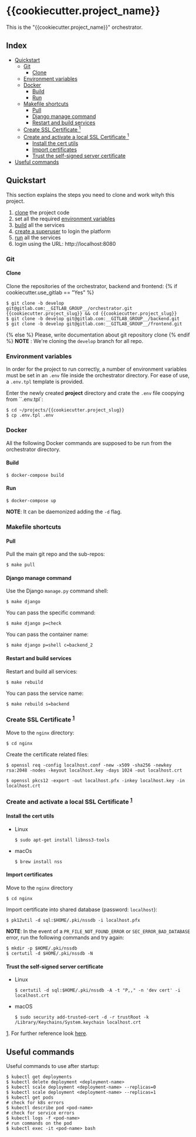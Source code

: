 # {{cookiecutter.project_name}} <!-- omit in toc -->

This is the "{{cookiecutter.project_name}}" orchestrator.

## Index <!-- omit in toc -->

- [Quickstart](#quickstart)
  - [Git](#git)
    - [Clone](#clone)
  - [Environment variables](#environment-variables)
  - [Docker](#docker)
    - [Build](#build)
    - [Run](#run)
  - [Makefile shortcuts](#makefile-shortcuts)
    - [Pull](#pull)
    - [Django manage command](#django-manage-command)
    - [Restart and build services](#restart-and-build-services)
  - [Create SSL Certificate <sup id="a-setup-https-locally">1</sup>](#create-ssl-certificate-sup-ida-setup-https-locally1sup)
  - [Create and activate a local SSL Certificate <sup id="a-setup-https-locally">1</sup>](#create-and-activate-a-local-ssl-certificate-sup-ida-setup-https-locally1sup)
    - [Install the cert utils](#install-the-cert-utils)
    - [Import certificates](#import-certificates)
    - [Trust the self-signed server certificate](#trust-the-self-signed-server-certificate)
- [Useful commands](#useful-commands)

## Quickstart

This section explains the steps you need to clone and work wityh this project.

1. [clone](#clone) the project code
2. set all the required [environment variables](#environment-variables)
3. [build](#build) all the services
4. [create a superuser](#create-a-superuser) to login the platform
5. [run](#run) all the services
6. login using the URL: http://localhost:8080

### Git

#### Clone

Clone the repositories of the orchestrator, backend and frontend:
{% if cookiecutter.use_gitlab == "Yes" %}

```shell
$ git clone -b develop git@gitlab.com:__GITLAB_GROUP__/orchestrator.git {{cookiecutter.project_slug}} && cd {{cookiecutter.project_slug}}
$ git clone -b develop git@gitlab.com:__GITLAB_GROUP__/backend.git
$ git clone -b develop git@gitlab.com:__GITLAB_GROUP__/frontend.git
```
{% else %}
Please, write documentation about git repository clone
{% endif %}
**NOTE** : We're cloning the `develop` branch for all repo.

### Environment variables

In order for the project to run correctly, a number of environment variables must be set in an `.env` file inside the orchestrator directory. For ease of use, a `.env.tpl` template is provided.

Enter the newly created **project** directory and crate the `.env` file coopying from ``.env.tpl`:

```shell
$ cd ~/projects/{{cookiecutter.project_slug}}
$ cp .env.tpl .env
```

### Docker

All the following Docker commands are supposed to be run from the orchestrator directory.

#### Build

```shell
$ docker-compose build
```

#### Run

```shell
$ docker-compose up
```
**NOTE**: It can be daemonized adding the `-d` flag.

### Makefile shortcuts

#### Pull

Pull the main git repo and the sub-repos:

```shell
$ make pull
```

#### Django manage command

Use the Django `manage.py` command shell:

```shell
$ make django
```

You can pass the specific command:

```shell
$ make django p=check
```

You can pass the container name:

```shell
$ make django p=shell c=backend_2
```

#### Restart and build services

Restart and build all services:

```shell
$ make rebuild
```

You can pass the service name:

```shell
$ make rebuild s=backend
```

### Create SSL Certificate <sup id="a-setup-https-locally">[1](#f-setup-https-locally)</sup>

Move to the `nginx` directory:
```shell
$ cd nginx
```

Create the certificate related files:
```shell
$ openssl req -config localhost.conf -new -x509 -sha256 -newkey rsa:2048 -nodes -keyout localhost.key -days 1024 -out localhost.crt
```

```shell
$ openssl pkcs12 -export -out localhost.pfx -inkey localhost.key -in localhost.crt
```

### Create and activate a local SSL Certificate <sup id="a-setup-https-locally">[1](#f-setup-https-locally)</sup>

#### Install the cert utils

- Linux
    ```shell
    $ sudo apt-get install libnss3-tools
    ```

- macOs
    ```shell
    $ brew install nss
    ```

#### Import certificates

Move to the `nginx` directory
```shell
$ cd nginx
```

Import certificate into shared database (password: `localhost`):
```shell
$ pk12util -d sql:$HOME/.pki/nssdb -i localhost.pfx
```

**NOTE**: In the event of a `PR_FILE_NOT_FOUND_ERROR` or `SEC_ERROR_BAD_DATABASE` error, run the following commands and try again:
```shell
$ mkdir -p $HOME/.pki/nssdb
$ certutil -d $HOME/.pki/nssdb -N
```

#### Trust the self-signed server certificate

- Linux
    ```shell
    $ certutil -d sql:$HOME/.pki/nssdb -A -t "P,," -n 'dev cert' -i localhost.crt
    ```

- macOS
    ```shell
    $ sudo security add-trusted-cert -d -r trustRoot -k /Library/Keychains/System.keychain localhost.crt
    ```

<a id="f-setup-https-locally" href="#a-setup-https-locally">1</a>. For further reference look [here](https://medium.com/@workockmoses/how-to-setup-https-for-local-development-on-ubuntu-with-self-signed-certificate-f97834064fd).

## Useful commands

Useful commands to use after startup:

```
$ kubectl get deployments
$ kubectl delete deployment <deployment-name>
$ kubectl scale deployment <deployment-name> --replicas=0
$ kubectl scale deployment <deployment-name> --replicas=1
$ kubectl get pods
# check for k8s errors
$ kubectl describe pod <pod-name>
# check for service errors
$ kubectl logs -f <pod-name>
# run commands on the pod
$ kubectl exec -it <pod-name> bash
```
